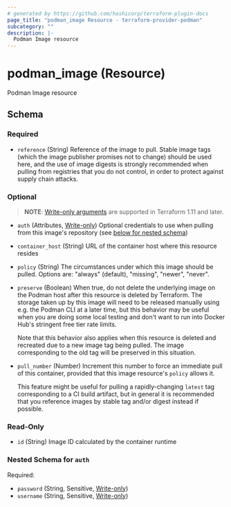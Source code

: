 ```yaml
---
# generated by https://github.com/hashicorp/terraform-plugin-docs
page_title: "podman_image Resource - terraform-provider-podman"
subcategory: ""
description: |-
  Podman Image resource
---
```


# podman_image (Resource)

Podman Image resource



<!-- schema generated by tfplugindocs -->
## Schema

### Required

- `reference` (String) Reference of the image to pull. Stable image tags (which the image publisher promises not to change) should be used here, and the use of image digests is strongly recommended when pulling from registries that you do not control, in order to protect against supply chain attacks.

### Optional

> **NOTE**: [Write-only arguments](https://developer.hashicorp.com/terraform/language/resources/ephemeral#write-only-arguments) are supported in Terraform 1.11 and later.

- `auth` (Attributes, [Write-only](https://developer.hashicorp.com/terraform/language/resources/ephemeral#write-only-arguments)) Optional credentials to use when pulling from this image's repository (see [below for nested schema](#nestedatt--auth))
- `container_host` (String) URL of the container host where this resource resides
- `policy` (String) The circumstances under which this image should be pulled. Options are: "always" (default), "missing", "newer", "never".
- `preserve` (Boolean) When true, do not delete the underlying image on the Podman host after this resource is deleted by Terraform. The storage taken up by this image will need to be released manually using e.g. the Podman CLI at a later time, but this behavior may be useful when you are doing some local testing and don't want to run into Docker Hub's stringent free tier rate limits.

	Note that this behavior also applies when this resource is deleted and recreated due to a new image tag being pulled. The image corresponding to the old tag will be preserved in this situation.
- `pull_number` (Number) Increment this number to force an immediate pull of this container, provided that this image resource's `policy` allows it.

 	This feature might be useful for pulling a rapidly-changing `latest` tag corresponding to a CI build artifact, but in general it is recommended that you reference images by stable tag and/or digest instead if possible.

### Read-Only

- `id` (String) Image ID calculated by the container runtime

<a id="nestedatt--auth"></a>
### Nested Schema for `auth`

Required:

- `password` (String, Sensitive, [Write-only](https://developer.hashicorp.com/terraform/language/resources/ephemeral#write-only-arguments))
- `username` (String, Sensitive, [Write-only](https://developer.hashicorp.com/terraform/language/resources/ephemeral#write-only-arguments))

